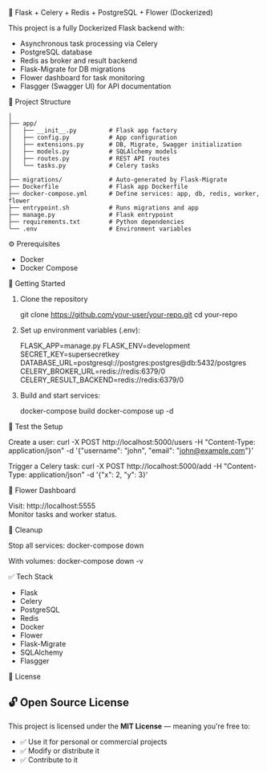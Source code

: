 🚀 Flask + Celery + Redis + PostgreSQL + Flower (Dockerized)

This project is a fully Dockerized Flask backend with:
- Asynchronous task processing via Celery
- PostgreSQL database
- Redis as broker and result backend
- Flask-Migrate for DB migrations
- Flower dashboard for task monitoring
- Flasgger (Swagger UI) for API documentation

📂 Project Structure

```flask_app/
│
├── app/
│   ├── __init__.py         # Flask app factory
│   ├── config.py           # App configuration
│   ├── extensions.py       # DB, Migrate, Swagger initialization
│   ├── models.py           # SQLAlchemy models
│   ├── routes.py           # REST API routes
│   └── tasks.py            # Celery tasks
│
├── migrations/             # Auto-generated by Flask-Migrate
├── Dockerfile              # Flask app Dockerfile
├── docker-compose.yml      # Define services: app, db, redis, worker, flower
├── entrypoint.sh           # Runs migrations and app
├── manage.py               # Flask entrypoint
├── requirements.txt        # Python dependencies
└── .env                    # Environment variables
```
⚙️ Prerequisites

- Docker
- Docker Compose

🚀 Getting Started

1. Clone the repository

    git clone https://github.com/your-user/your-repo.git
    cd your-repo

2. Set up environment variables (.env):

    FLASK_APP=manage.py
    FLASK_ENV=development
    SECRET_KEY=supersecretkey
    DATABASE_URL=postgresql://postgres:postgres@db:5432/postgres
    CELERY_BROKER_URL=redis://redis:6379/0
    CELERY_RESULT_BACKEND=redis://redis:6379/0

3. Build and start services:

    docker-compose build
    docker-compose up -d

🧪 Test the Setup

Create a user:
    curl -X POST http://localhost:5000/users -H "Content-Type: application/json" -d '{"username": "john", "email": "john@example.com"}'

Trigger a Celery task:
    curl -X POST http://localhost:5000/add -H "Content-Type: application/json" -d '{"x": 2, "y": 3}'

🌸 Flower Dashboard

Visit: http://localhost:5555  
Monitor tasks and worker status.


🧼 Cleanup

Stop all services:
    docker-compose down

With volumes:
    docker-compose down -v

✅ Tech Stack

- Flask
- Celery
- PostgreSQL
- Redis
- Docker
- Flower
- Flask-Migrate
- SQLAlchemy
- Flasgger

📄 License

## 🔓 Open Source License

This project is licensed under the **MIT License** — meaning you're free to:

- ✅ Use it for personal or commercial projects
- ✅ Modify or distribute it
- ✅ Contribute to it

